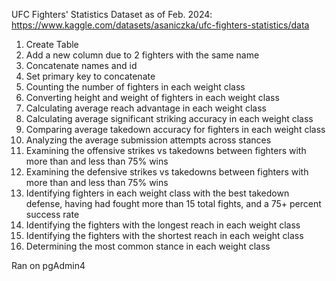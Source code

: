 UFC Fighters' Statistics Dataset as of Feb. 2024: https://www.kaggle.com/datasets/asaniczka/ufc-fighters-statistics/data

1. Create Table
2. Add a new column due to 2 fighters with the same name
3. Concatenate names and id
4. Set primary key to concatenate
5. Counting the number of fighters in each weight class
6. Converting height and weight of fighters in each weight class
7. Calculating average reach advantage in each weight class
8. Calculating average significant striking accuracy in each weight class
9. Comparing average takedown accuracy for fighters in each weight class
10. Analyzing the average submission attempts across stances
11. Examining the offensive strikes vs takedowns between fighters with more than and less than 75% wins
12. Examining the defensive strikes vs takedowns between fighters with more than and less than 75% wins
13. Identifying fighters in each weight class with the best takedown defense, having had fought more than 15 total fights, and a 75+ percent success rate
14. Identifying the fighters with the longest reach in each weight class
15. Identifying the fighters with the shortest reach in each weight class
16. Determining the most common stance in each weight class

Ran on pgAdmin4
